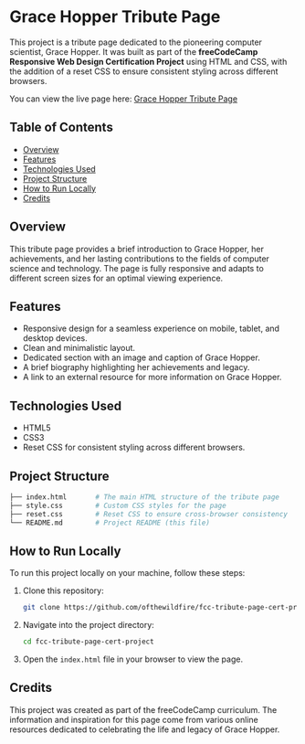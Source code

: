 # **Grace Hopper Tribute Page**

This project is a tribute page dedicated to the pioneering computer scientist, Grace Hopper. It was built as part of the **freeCodeCamp Responsive Web Design Certification Project** using HTML and CSS, with the addition of a reset CSS to ensure consistent styling across different browsers.

You can view the live page here: [Grace Hopper Tribute Page](https://fcc-tribute-page-cert-project.vercel.app/)

## **Table of Contents**

- [Overview](#overview)
- [Features](#features)
- [Technologies Used](#technologies-used)
- [Project Structure](#project-structure)
- [How to Run Locally](#how-to-run-locally)
- [Credits](#credits)

## **Overview**

This tribute page provides a brief introduction to Grace Hopper, her achievements, and her lasting contributions to the fields of computer science and technology. The page is fully responsive and adapts to different screen sizes for an optimal viewing experience.

## **Features**

- Responsive design for a seamless experience on mobile, tablet, and desktop devices.
- Clean and minimalistic layout.
- Dedicated section with an image and caption of Grace Hopper.
- A brief biography highlighting her achievements and legacy.
- A link to an external resource for more information on Grace Hopper.

## **Technologies Used**

- HTML5
- CSS3
- Reset CSS for consistent styling across different browsers.

## **Project Structure**

```bash
├── index.html       # The main HTML structure of the tribute page
├── style.css        # Custom CSS styles for the page
├── reset.css        # Reset CSS to ensure cross-browser consistency
└── README.md        # Project README (this file)
```

## **How to Run Locally**

To run this project locally on your machine, follow these steps:

1. Clone this repository:

   ```bash
   git clone https://github.com/ofthewildfire/fcc-tribute-page-cert-project.git
   ```

2. Navigate into the project directory:

   ```bash
   cd fcc-tribute-page-cert-project
   ```

3. Open the `index.html` file in your browser to view the page.

## **Credits**

This project was created as part of the freeCodeCamp curriculum. The information and inspiration for this page come from various online resources dedicated to celebrating the life and legacy of Grace Hopper.
